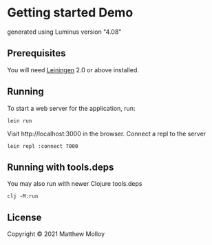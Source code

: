 # Getting started Demo

generated using Luminus version "4.08"

## Prerequisites

You will need [Leiningen][1] 2.0 or above installed.

[1]: https://github.com/technomancy/leiningen

## Running

To start a web server for the application, run:

    lein run 

Visit http://localhost:3000 in the browser.  Connect a repl to the server

    lein repl :connect 7000

## Running with tools.deps

You may also run with newer Clojure tools.deps

    clj -M:run

## License

Copyright © 2021 Matthew Molloy
